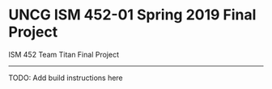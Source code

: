 # UNCG ISM 452-01 Spring 2019 Final Project
ISM 452 Team Titan Final Project

***

TODO: Add build instructions here
